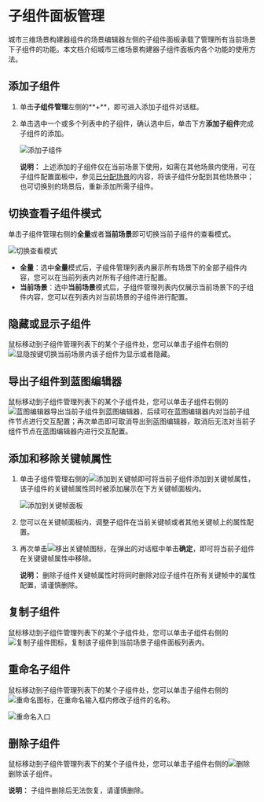 # 子组件面板管理

城市三维场景构建器组件的场景编辑器左侧的子组件面板承载了管理所有当前场景下子组件的功能。本文档介绍城市三维场景构建器子组件面板内各个功能的使用方法。

## 添加子组件

1.  单击**子组件管理**左侧的**+**，即可进入添加子组件对话框。
2.  单击选中一个或多个列表中的子组件，确认选中后，单击下方**添加子组件**完成子组件的添加。

    ![添加子组件](https://static-aliyun-doc.oss-accelerate.aliyuncs.com/assets/img/zh-CN/6096786061/p179435.png)

    **说明：** 上述添加的子组件仅在当前场景下使用，如需在其他场景内使用，可在子组件配置面板中，参见[已分配场景](/cn.zh-CN/城市三维场景构建器/子组件说明/子组件配置项说明.md)的内容，将该子组件分配到其他场景中；也可切换别的场景后，重新添加所需子组件。


## 切换查看子组件模式

单击子组件管理右侧的**全量**或者**当前场景**即可切换当前子组件的查看模式。

![切换查看模式](https://static-aliyun-doc.oss-accelerate.aliyuncs.com/assets/img/zh-CN/7096786061/p179432.png)

-   **全量**：选中**全量**模式后，子组件管理列表内展示所有场景下的全部子组件内容，您可以在当前列表内对所有子组件进行配置。
-   **当前场景**：选中**当前场景**模式后，子组件管理列表内仅展示当前场景下的子组件内容，您可以在列表内对当前场景的子组件进行配置。

## 隐藏或显示子组件

鼠标移动到子组件管理列表下的某个子组件处，您可以单击子组件右侧的![显隐按键](https://static-aliyun-doc.oss-accelerate.aliyuncs.com/assets/img/zh-CN/7096786061/p179439.jpg)切换当前场景内该子组件为显示或者隐藏。

## 导出子组件到蓝图编辑器

鼠标移动到子组件管理列表下的某个子组件处，您可以单击子组件右侧的![蓝图编辑器](https://static-aliyun-doc.oss-accelerate.aliyuncs.com/assets/img/zh-CN/7096786061/p186626.png)导出当前子组件到蓝图编辑器，后续可在蓝图编辑器内对当前子组件节点进行交互配置；再次单击即可取消导出到蓝图编辑器，取消后无法对当前子组件节点在蓝图编辑器内进行交互配置。

## 添加和移除关键帧属性

1.  单击子组件管理右侧的![添加到关键帧](https://static-aliyun-doc.oss-accelerate.aliyuncs.com/assets/img/zh-CN/7096786061/p179445.jpg)即可将当前子组件添加到关键帧属性，该子组件的关键帧属性同时被添加展示在下方关键帧面板内。

    ![添加到关键帧面板](https://static-aliyun-doc.oss-accelerate.aliyuncs.com/assets/img/zh-CN/7096786061/p179447.png)

2.  您可以在关键帧面板内，调整子组件在当前关键帧或者其他关键帧上的属性配置。
3.  再次单击![移出关键帧](https://static-aliyun-doc.oss-accelerate.aliyuncs.com/assets/img/zh-CN/7096786061/p179482.jpg)图标，在弹出的对话框中单击**确定**，即可将当前子组件在关键键帧属性中移除。

    **说明：** 删除子组件关键帧属性时将同时删除对应子组件在所有关键帧中的属性配置，请谨慎删除。


## 复制子组件

鼠标移动到子组件管理列表下的某个子组件处，您可以单击子组件右侧的![复制子组件](https://static-aliyun-doc.oss-accelerate.aliyuncs.com/assets/img/zh-CN/7096786061/p179455.jpg)图标，复制该子组件到当前场景子组件面板列表内。

## 重命名子组件

鼠标移动到子组件管理列表下的某个子组件处，您可以单击子组件右侧的![重命名](https://static-aliyun-doc.oss-accelerate.aliyuncs.com/assets/img/zh-CN/7096786061/p179463.jpg)图标，在重命名输入框内修改子组件的名称。

![重命名入口](https://static-aliyun-doc.oss-accelerate.aliyuncs.com/assets/img/zh-CN/7096786061/p179462.png)

## 删除子组件

鼠标移动到子组件管理列表下的某个子组件处，您可以单击子组件右侧的![删除](https://static-aliyun-doc.oss-accelerate.aliyuncs.com/assets/img/zh-CN/7096786061/p179466.jpg)删除该子组件。

**说明：** 子组件删除后无法恢复，请谨慎删除。

